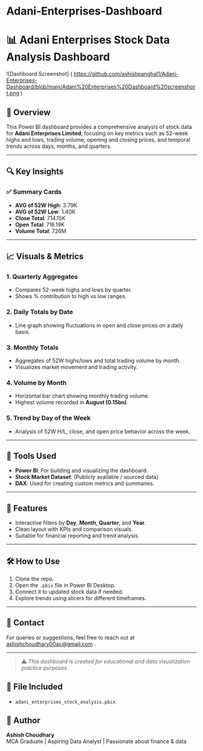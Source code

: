 # Adani-Enterprises-Dashboard

# 📊 Adani Enterprises Stock Data Analysis Dashboard
![Dashboard Screenshot] ( https://github.com/ashishpanghal1/Adani-Enterprises-Dashboard/blob/main/Adani%20Enterprises%20Dashboard%20screenshort.png )

## 📌 Overview

This Power BI dashboard provides a comprehensive analysis of stock data for **Adani Enterprises Limited**, focusing on key metrics such as 52-week highs and lows, trading volume, opening and closing prices, and temporal trends across days, months, and quarters.

---

## 🔍 Key Insights

### ✅ Summary Cards
- **AVG of 52W High**: 3.79K  
- **AVG of 52W Low**: 1.40K  
- **Close Total**: 714.15K  
- **Open Total**: 716.19K  
- **Volume Total**: 726M  

---

## 📈 Visuals & Metrics

### 1. **Quarterly Aggregates**
- Compares 52-week highs and lows by quarter.
- Shows % contribution to high vs low ranges.

### 2. **Daily Totals by Date**
- Line graph showing fluctuations in open and close prices on a daily basis.

### 3. **Monthly Totals**
- Aggregates of 52W highs/lows and total trading volume by month.
- Visualizes market movement and trading activity.

### 4. **Volume by Month**
- Horizontal bar chart showing monthly trading volume.
- Highest volume recorded in **August (0.15bn)**.

### 5. **Trend by Day of the Week**
- Analysis of 52W H/L, close, and open price behavior across the week.

---

## 📂 Tools Used

- **Power BI**: For building and visualizing the dashboard.
- **Stock Market Dataset**: (Publicly available / sourced data)
- **DAX**: Used for creating custom metrics and summaries.

---

## 📎 Features

- Interactive filters by **Day**, **Month**, **Quarter**, and **Year**.
- Clean layout with KPIs and comparison visuals.
- Suitable for financial reporting and trend analysis.

---

## 🛠 How to Use

1. Clone the repo.
2. Open the `.pbix` file in Power BI Desktop.
3. Connect it to updated stock data if needed.
4. Explore trends using slicers for different timeframes.

---

## 📧 Contact

For queries or suggestions, feel free to reach out at ashishchoudhary00ac@gmail.com .

---

> ⚠️ *This dashboard is created for educational and data visualization practice purposes.*

## 📁 File Included
- `adani_enterprises_stock_analysis.pbix`

## 👤 Author
**Ashish Choudhary**  
MCA Graduate | Aspiring Data Analyst | Passionate about finance & data
